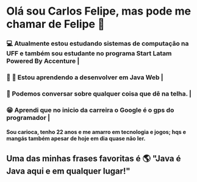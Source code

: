 # Olá sou Carlos Felipe, mas pode me chamar de Felipe 👋
### :computer: Atualmente estou estudando sistemas de computação na UFF e também sou estudante no programa Start Latam Powered By Accenture |
### :book: :construction: Estou aprendendo a desenvolver em Java Web |
### :speech_balloon: Podemos conversar sobre qualquer coisa que dê na telha. |
### :grin: Aprendi que no inicio da carreira o Google é o gps do programador | 




#### Sou carioca, tenho 22 anos e me amarro em tecnologia e jogos; hqs e mangás também apesar de hoje em dia quase não ler.  


## Uma das minhas frases favoritas é :earth_americas: "Java é Java aqui e em qualquer lugar!" 
